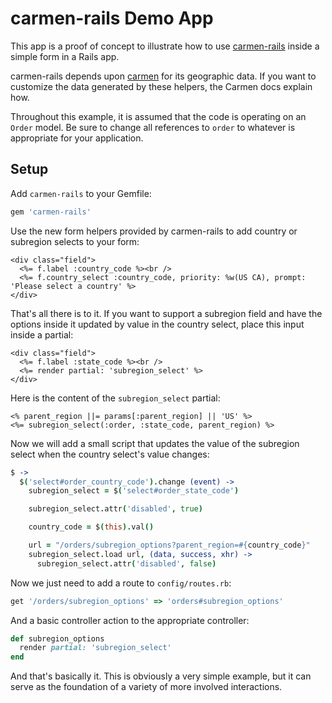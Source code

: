 # carmen-rails Demo App

This app is a proof of concept to illustrate how to use
[carmen-rails](https://github.com/jim/carmen-rails) inside a simple form in a Rails
app.

carmen-rails depends upon [carmen](https://github.com/jim/carmen) for its
geographic data. If you want to customize the data generated by these helpers,
the Carmen docs explain how.

Throughout this example, it is assumed that the code is operating on an `Order`
model. Be sure to change all references to `order` to whatever is appropriate
for your application.

## Setup

Add `carmen-rails` to your Gemfile:

```ruby
gem 'carmen-rails'
```

Use the new form helpers provided by carmen-rails to add country or subregion
selects to your form:

```erb
<div class="field">
  <%= f.label :country_code %><br />
  <%= f.country_select :country_code, priority: %w(US CA), prompt: 'Please select a country' %>
</div>
```
 That's all there is to it. If you want to support a subregion field and have
 the options inside it updated by value in the country select, place this input
 inside a partial:

```erb
<div class="field">
  <%= f.label :state_code %><br />
  <%= render partial: 'subregion_select' %>
</div>
```

Here is the content of the `subregion_select` partial:

```erb
<% parent_region ||= params[:parent_region] || 'US' %>
<%= subregion_select(:order, :state_code, parent_region) %>
```

Now we will add a small script that updates the value of the subregion select
when the country select's value changes:

```coffeescript
$ ->
  $('select#order_country_code').change (event) ->
    subregion_select = $('select#order_state_code')

    subregion_select.attr('disabled', true)

    country_code = $(this).val()

    url = "/orders/subregion_options?parent_region=#{country_code}"
    subregion_select.load url, (data, success, xhr) ->
      subregion_select.attr('disabled', false)
```

Now we just need to add a route to `config/routes.rb`:

```ruby
get '/orders/subregion_options' => 'orders#subregion_options'
```

And a basic controller action to the appropriate controller:

```ruby
def subregion_options
  render partial: 'subregion_select'
end
```

And that's basically it. This is obviously a very simple example, but it can
serve as the foundation of a variety of more involved interactions.


